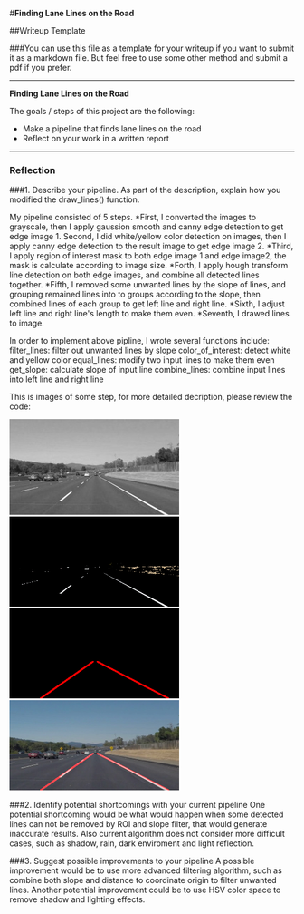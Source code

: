 #**Finding Lane Lines on the Road** 

##Writeup Template

###You can use this file as a template for your writeup if you want to submit it as a markdown file. But feel free to use some other method and submit a pdf if you prefer.

---

**Finding Lane Lines on the Road**

The goals / steps of this project are the following:
* Make a pipeline that finds lane lines on the road
* Reflect on your work in a written report


[//]: # (Image References)

[image_gray]: ./examples/grayscale.jpg "Grayscale"
[image_colordetect]: ./examples/cimage.jpg "Color detetion"
[image_combinedlines]: ./examples/combinedlines.jpg "Combined lines"
[image_result]: ./examples/result.jpg "result"

---

### Reflection

###1. Describe your pipeline. As part of the description, explain how you modified the draw_lines() function.

My pipeline consisted of 5 steps. 
*First, I converted the images to grayscale, then I apply gaussion smooth and canny edge detection to get edge image 1.
Second, I did white/yellow color detection on images, then I apply canny edge detection to the result image to get edge image 2.
*Third, I apply region of interest mask to both edge image 1 and edge image2, the mask is calculate according to image size.
*Forth, I apply hough transform line detection on both edge images, and combine all detected lines together.
*Fifth, I removed some unwanted lines by the slope of lines, and grouping remained lines into to groups according to the slope, then combined lines of each group to get left line and right line.
*Sixth, I adjust left line and right line's length to make them even.
*Seventh, I drawed lines to image.

In order to implement above pipline, I wrote several functions include: 
filter_lines: filter out unwanted lines by slope
color_of_interest: detect white and yellow color
equal_lines: modify two input lines to make them even
get_slope: calculate slope of input line
combine_lines: combine input lines into left line and right line

This is images of some step, for more detailed decription, please review the code: 

![alt text][image_gray]
![alt text][image_colordetect]
![alt text][image_combinedlines]
![alt text][image_result]


###2. Identify potential shortcomings with your current pipeline
One potential shortcoming would be what would happen when some detected lines can not be removed by ROI and slope filter, that would generate inaccurate results.
Also current algorithm does not consider more difficult cases, such as shadow, rain, dark enviroment and light reflection.

###3. Suggest possible improvements to your pipeline
A possible improvement would be to use more advanced filtering algorithm, such as combine both slope and distance to coordinate origin to filter unwanted lines.
Another potential improvement could be to use HSV color space to remove shadow and lighting effects.
